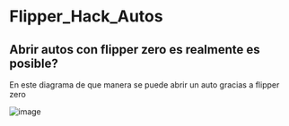 # Flipper_Hack_Autos
## Abrir autos con flipper zero es realmente es posible?
En este diagrama de que manera se puede abrir un auto gracias a flipper zero

![image](https://github.com/ISCDDev/Flipper_Hack_Autos/assets/165925982/aff13ee9-25d8-4fb7-82bd-4cbbac5d281d)
